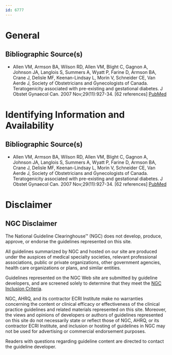 ```yaml
---
id: 6777
---
```


# General

## Bibliographic Source(s)

- Allen VM, Armson BA, Wilson RD, Allen VM, Blight C, Gagnon A, Johnson JA, Langlois S, Summers A, Wyatt P, Farine D, Armson BA, Crane J, Delisle MF, Keenan-Lindsay L, Morin V, Schneider CE, Van Aerde J, Society of Obstetricians and Gynecologists of Canada. Teratogenicity associated with pre-existing and gestational diabetes. J Obstet Gynaecol Can. 2007 Nov;29(11):927-34. [62 references] [ PubMed ](http://www.ncbi.nlm.nih.gov/entrez/query.fcgi?cmd=Retrieve&db=pubmed&dopt=Abstract&list_uids=17977497)

# Identifying Information and Availability

## Bibliographic Source(s)

- Allen VM, Armson BA, Wilson RD, Allen VM, Blight C, Gagnon A, Johnson JA, Langlois S, Summers A, Wyatt P, Farine D, Armson BA, Crane J, Delisle MF, Keenan-Lindsay L, Morin V, Schneider CE, Van Aerde J, Society of Obstetricians and Gynecologists of Canada. Teratogenicity associated with pre-existing and gestational diabetes. J Obstet Gynaecol Can. 2007 Nov;29(11):927-34. [62 references] [ PubMed ](http://www.ncbi.nlm.nih.gov/entrez/query.fcgi?cmd=Retrieve&db=pubmed&dopt=Abstract&list_uids=17977497)

# Disclaimer

## NGC Disclaimer

The National Guideline Clearinghouse™ (NGC) does not develop, produce, approve, or endorse the guidelines represented on this site.

All guidelines summarized by NGC and hosted on our site are produced under the auspices of medical specialty societies, relevant professional associations, public or private organizations, other government agencies, health care organizations or plans, and similar entities.

Guidelines represented on the NGC Web site are submitted by guideline developers, and are screened solely to determine that they meet the [NGC Inclusion Criteria](/help-and-about/summaries/inclusion-criteria).

NGC, AHRQ, and its contractor ECRI Institute make no warranties concerning the content or clinical efficacy or effectiveness of the clinical practice guidelines and related materials represented on this site. Moreover, the views and opinions of developers or authors of guidelines represented on this site do not necessarily state or reflect those of NGC, AHRQ, or its contractor ECRI Institute, and inclusion or hosting of guidelines in NGC may not be used for advertising or commercial endorsement purposes.

Readers with questions regarding guideline content are directed to contact the guideline developer.

